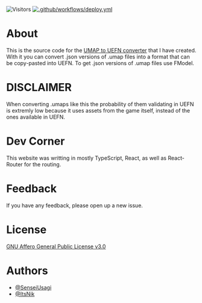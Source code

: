 ![Visitors](https://api.visitorbadge.io/api/visitors?path=https%3A%2F%2Fgithub.com%2FSenseiUsagi%2Fumap-to-uefn-converter&countColor=%23ba68c8)
[![.github/workflows/deploy.yml](https://github.com/SenseiUsagi/umap-to-uefn-converter/actions/workflows/deploy.yml/badge.svg?branch=main)](https://github.com/SenseiUsagi/umap-to-uefn-converter/actions/workflows/deploy.yml)

# About

This is the source code for the [UMAP to UEFN converter](https://senseiusagi.github.io/umap-to-uefn-converter/) that I have created. With it you can convert .json versions of .umap files into a format that can be copy-pasted into UEFN. To get .json versions of .umap files use FModel.

# DISCLAIMER

When converting .umaps like this the probability of them validating in UEFN is extremly low because it uses assets from the game itself, instead of the ones available in UEFN.

# Dev Corner

This website was writting in mostly TypeScript, React, as well as React-Router for the routing.

# Feedback

If you have any feedback, please open up a new issue.


# License

[GNU Affero General Public License v3.0](https://github.com/SenseiUsagi/umap-to-uefn-converter/blob/main/LICENSE)

# Authors

- [@SenseiUsagi](https://github.com/SenseiUsagi)
- [@ItsNik](https://github.com/Its4Nik)

